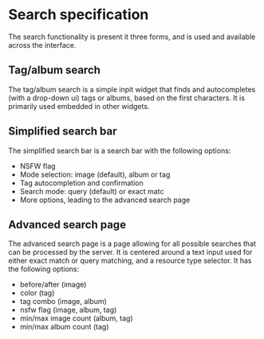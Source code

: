 # Search specification
The search functionality is present it three forms, and is used and available across the interface.

## Tag/album search
The tag/album search is a simple inpit widget that finds and autocompletes (with a drop-down ui) tags or albums, based on the first characters. It is primarily used embedded in other widgets.

## Simplified search bar
The simplified search bar is a search bar with the following options: 
- NSFW flag
- Mode selection: image (default), album or tag
- Tag autocompletion and confirmation
- Search mode: query (default) or exact matc
- More options, leading to the advanced search page

## Advanced search page
The advanced search page is a page allowing for all possible searches that can be processed by the server. It is centered around a text input used for either exact match or query matching, and a resource type selector. It has the following options: 
- before/after (image)
- color (tag)
- tag combo (image, album)
- nsfw flag (image, album, tag)
- min/max image count (album, tag)
- min/max album count (tag)

